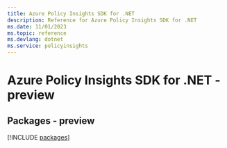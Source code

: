 ```yaml
---
title: Azure Policy Insights SDK for .NET
description: Reference for Azure Policy Insights SDK for .NET
ms.date: 11/01/2023
ms.topic: reference
ms.devlang: dotnet
ms.service: policyinsights
---
```

# Azure Policy Insights SDK for .NET - preview
## Packages - preview
[!INCLUDE [packages](policy-insights-index.md)]